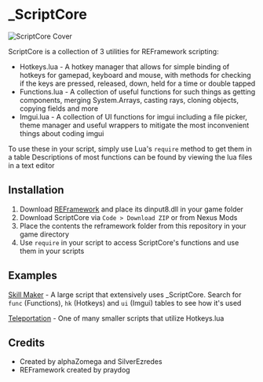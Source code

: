 # _ScriptCore

![ScriptCore Cover](https://i.imgur.com/cdQ0stZ.jpeg)

ScriptCore is a collection of 3 utilities for REFramework scripting:
- Hotkeys.lua - A hotkey manager that allows for simple binding of hotkeys for gamepad, keyboard and mouse, with methods for checking if the keys are pressed, released, down, held for a time or double tapped
- Functions.lua - A collection of useful functions for such things as getting components, merging System.Arrays, casting rays, cloning objects, copying fields and more
- Imgui.lua - A collection of UI functions for imgui including a file picker, theme manager and useful wrappers to mitigate the most inconvenient things about coding imgui

To use these in your script, simply use Lua's `require` method to get them in a table
Descriptions of most functions can be found by viewing the lua files in a text editor

## Installation

1. Download [REFramework](https://github.com/praydog/REFramework) and place its dinput8.dll in your game folder
2. Download ScriptCore via `Code > Download ZIP` or from Nexus Mods
3. Place the contents the reframework folder from this repository in your game directory
4. Use `require` in your script to access ScriptCore's functions and use them in your scripts

## Examples
[Skill Maker](https://www.nexusmods.com/dragonsdogma2/mods/691) - A large script that extensively uses _ScriptCore. Search for `func` (Functions), `hk` (Hotkeys) and `ui` (Imgui) tables to see how it's used

[Teleportation](https://www.nexusmods.com/dragonsdogma2/mods/444) - One of many smaller scripts that utilize Hotkeys.lua

## Credits

- Created by alphaZomega and SilverEzredes
- REFramework created by praydog
